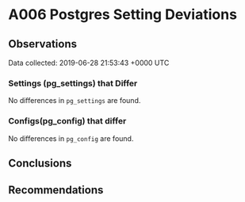 # A006 Postgres Setting Deviations #

## Observations ##
Data collected: 2019-06-28 21:53:43 +0000 UTC  

### Settings (pg_settings) that Differ ###

No differences in `pg_settings` are found.

### Configs(pg_config) that differ ###

No differences in `pg_config` are found.



## Conclusions ##


## Recommendations ##


